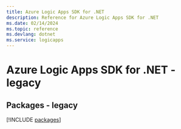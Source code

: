 ```yaml
---
title: Azure Logic Apps SDK for .NET
description: Reference for Azure Logic Apps SDK for .NET
ms.date: 02/14/2024
ms.topic: reference
ms.devlang: dotnet
ms.service: logicapps
---
```

# Azure Logic Apps SDK for .NET - legacy
## Packages - legacy
[!INCLUDE [packages](logic-apps-index.md)]